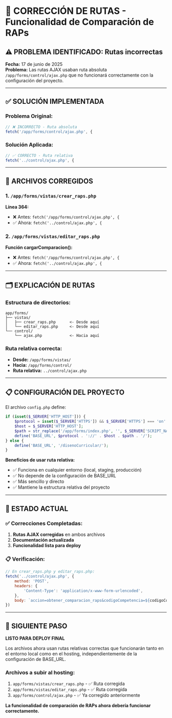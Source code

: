 # 🔧 CORRECCIÓN DE RUTAS - Funcionalidad de Comparación de RAPs

## ⚠️ PROBLEMA IDENTIFICADO: Rutas incorrectas

**Fecha:** 17 de junio de 2025  
**Problema:** Las rutas AJAX usaban ruta absoluta `/app/forms/control/ajax.php` que no funcionará correctamente con la configuración del proyecto.

---

## ✅ SOLUCIÓN IMPLEMENTADA

### Problema Original:
```javascript
// ❌ INCORRECTO - Ruta absoluta
fetch('/app/forms/control/ajax.php', {
```

### Solución Aplicada:
```javascript
// ✅ CORRECTO - Ruta relativa
fetch('../control/ajax.php', {
```

---

## 🔧 ARCHIVOS CORREGIDOS

### 1. `/app/forms/vistas/crear_raps.php`
**Línea 364:**
- ❌ Antes: `fetch('/app/forms/control/ajax.php', {`
- ✅ Ahora: `fetch('../control/ajax.php', {`

### 2. `/app/forms/vistas/editar_raps.php`
**Función cargarComparacion():**
- ❌ Antes: `fetch('/app/forms/control/ajax.php', {`
- ✅ Ahora: `fetch('../control/ajax.php', {`

---

## 🗂️ EXPLICACIÓN DE RUTAS

### Estructura de directorios:
```
app/forms/
├── vistas/
│   ├── crear_raps.php      <- Desde aquí
│   └── editar_raps.php     <- Desde aquí
└── control/
    └── ajax.php            <- Hacia aquí
```

### Ruta relativa correcta:
- **Desde:** `/app/forms/vistas/`
- **Hacia:** `/app/forms/control/`
- **Ruta relativa:** `../control/ajax.php`

---

## 📋 CONFIGURACIÓN DEL PROYECTO

El archivo `config.php` define:
```php
if (isset($_SERVER['HTTP_HOST'])) {
    $protocol = isset($_SERVER['HTTPS']) && $_SERVER['HTTPS'] === 'on' ? 'https' : 'http';
    $host = $_SERVER['HTTP_HOST'];
    $path = str_replace('/app/forms/index.php', '', $_SERVER['SCRIPT_NAME']);
    define('BASE_URL', $protocol . '://' . $host . $path . '/');
} else {
    define('BASE_URL', '/disenoCurricular/');
}
```

**Beneficios de usar ruta relativa:**
- ✅ Funciona en cualquier entorno (local, staging, producción)
- ✅ No depende de la configuración de BASE_URL
- ✅ Más sencillo y directo
- ✅ Mantiene la estructura relativa del proyecto

---

## 🚀 ESTADO ACTUAL

### ✅ Correcciones Completadas:
1. **Rutas AJAX corregidas** en ambos archivos
2. **Documentación actualizada**
3. **Funcionalidad lista para deploy**

### 📋 Verificación:
```javascript
// En crear_raps.php y editar_raps.php:
fetch('../control/ajax.php', {
    method: 'POST',
    headers: {
        'Content-Type': 'application/x-www-form-urlencoded',
    },
    body: `accion=obtener_comparacion_raps&codigoCompetencia=${codigoCompetenciaReal}&disenoActual=${disenoActual}`
})
```

---

## 🎯 SIGUIENTE PASO

**LISTO PARA DEPLOY FINAL**

Los archivos ahora usan rutas relativas correctas que funcionarán tanto en el entorno local como en el hosting, independientemente de la configuración de BASE_URL.

### Archivos a subir al hosting:
1. `app/forms/vistas/crear_raps.php` - ✅ Ruta corregida
2. `app/forms/vistas/editar_raps.php` - ✅ Ruta corregida  
3. `app/forms/control/ajax.php` - ✅ Ya corregido anteriormente

**La funcionalidad de comparación de RAPs ahora debería funcionar correctamente.**
